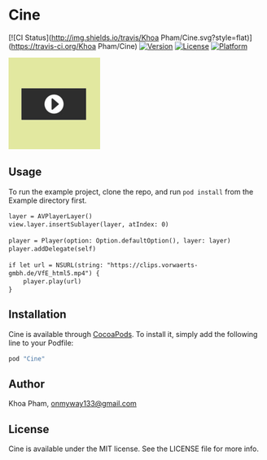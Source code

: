# Cine

[![CI Status](http://img.shields.io/travis/Khoa Pham/Cine.svg?style=flat)](https://travis-ci.org/Khoa Pham/Cine)
[![Version](https://img.shields.io/cocoapods/v/Cine.svg?style=flat)](http://cocoapods.org/pods/Cine)
[![License](https://img.shields.io/cocoapods/l/Cine.svg?style=flat)](http://cocoapods.org/pods/Cine)
[![Platform](https://img.shields.io/cocoapods/p/Cine.svg?style=flat)](http://cocoapods.org/pods/Cine)

![cine](Cine.png)

## Usage

To run the example project, clone the repo, and run `pod install` from the Example directory first.

```
layer = AVPlayerLayer()
view.layer.insertSublayer(layer, atIndex: 0)

player = Player(option: Option.defaultOption(), layer: layer)
player.addDelegate(self)

if let url = NSURL(string: "https://clips.vorwaerts-gmbh.de/VfE_html5.mp4") {
	player.play(url)
}
```

## Installation

Cine is available through [CocoaPods](http://cocoapods.org). To install
it, simply add the following line to your Podfile:

```ruby
pod "Cine"
```

## Author

Khoa Pham, onmyway133@gmail.com

## License

Cine is available under the MIT license. See the LICENSE file for more info.
